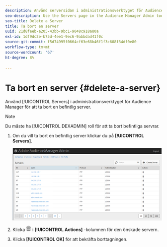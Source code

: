 ```yaml
---
description: Använd serversidan i administrationsverktyget för Audience Manager för att ta bort en befintlig server.
seo-description: Use the Servers page in the Audience Manager Admin tool to delete an existing server.
seo-title: Delete a Server
title: Ta bort en server
uuid: 21d8feeb-a205-43bb-9bc1-9048c918a80a
exl-id: 1df9dc2e-b75d-4ee1-9ec6-9abbdad41f0c
source-git-commit: f5d74995f0664cf63e68b46f1f3c608f34df0e80
workflow-type: tm+mt
source-wordcount: '67'
ht-degree: 8%

---
```


# Ta bort en server {#delete-a-server}

Använd [!UICONTROL Servers] i administrationsverktyget för Audience Manager för att ta bort en befintlig server.

<!-- t_delete_server.xml -->

>[!NOTE]
>
>Du måste ha [!UICONTROL DEXADMIN] roll för att ta bort befintliga servrar.

1. Om du vill ta bort en befintlig server klickar du på **[!UICONTROL Servers]**.

   ![Stegresultat](assets/servers.png)

1. Klicka  ![](assets/icon_delete.png) i **[!UICONTROL Actions]** -kolumnen för den önskade servern.
1. Klicka **[!UICONTROL OK]** för att bekräfta borttagningen.
